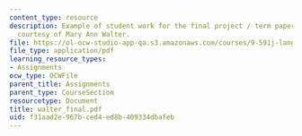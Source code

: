 ```yaml
---
content_type: resource
description: Example of student work for the final project / term paper assignment,
  courtesy of Mary Ann Walter.
file: https://ol-ocw-studio-app-qa.s3.amazonaws.com/courses/9-591j-language-processing-fall-2004/f31aad2e967bced4ed8b409334dbafeb_walter_final.pdf
file_type: application/pdf
learning_resource_types:
- Assignments
ocw_type: OCWFile
parent_title: Assignments
parent_type: CourseSection
resourcetype: Document
title: walter_final.pdf
uid: f31aad2e-967b-ced4-ed8b-409334dbafeb
---
```


